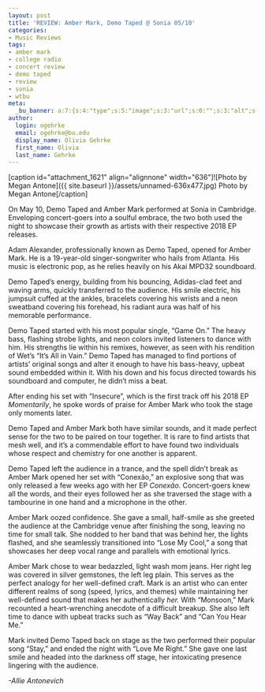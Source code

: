 ```yaml
---
layout: post
title: 'REVIEW: Amber Mark, Demo Taped @ Sonia 05/10'
categories:
- Music Reviews
tags:
- amber mark
- college radio
- concert review
- demo taped
- review
- sonia
- wtbu
meta:
  _bu_banner: a:7:{s:4:"type";s:5:"image";s:3:"url";s:0:"";s:3:"alt";s:0:"";s:7:"post_id";s:0:"";s:4:"html";s:0:"";s:8:"position";s:12:"contentWidth";s:7:"caption";s:0:"";}
author:
  login: ogehrke
  email: ogehrke@bu.edu
  display_name: Olivia Gehrke
  first_name: Olivia
  last_name: Gehrke
---
```

\[caption id="attachment\_1621" align="alignnone" width="636"\]![Photo by Megan Antone]({{ site.baseurl }}/assets/unnamed-636x477.jpg) Photo by Megan Antone\[/caption\]

On May 10, Demo Taped and Amber Mark performed at Sonia in Cambridge. Enveloping concert-goers into a soulful embrace, the two both used the night to showcase their growth as artists with their respective 2018 EP releases.

Adam Alexander, professionally known as Demo Taped, opened for Amber Mark. He is a 19-year-old singer-songwriter who hails from Atlanta. His music is electronic pop, as he relies heavily on his Akai MPD32 soundboard.

Demo Taped’s energy, building from his bouncing, Adidas-clad feet and waving arms, quickly transferred to the audience. His smile electric, his jumpsuit cuffed at the ankles, bracelets covering his wrists and a neon sweatband covering his forehead, his radiant aura was half of his memorable performance.  

Demo Taped started with his most popular single, “Game On.” The heavy bass, flashing strobe lights, and neon colors invited listeners to dance with him. His strengths lie within his remixes, however, as seen with his rendition of Wet’s “It’s All in Vain.” Demo Taped has managed to find portions of artists’ original songs and alter it enough to have his bass-heavy, upbeat sound embedded within it. With his down and his focus directed towards his soundboard and computer, he didn’t miss a beat.

After ending his set with “Insecure”, which is the first track off his 2018 EP _Momentarily_, he spoke words of praise for Amber Mark who took the stage only moments later.

Demo Taped and Amber Mark both have similar sounds, and it made perfect sense for the two to be paired on tour together. It is rare to find artists that mesh well, and it’s a commendable effort to have found two individuals whose respect and chemistry for one another is apparent.

Demo Taped left the audience in a trance, and the spell didn’t break as Amber Mark opened her set with “Conexão,” an explosive song that was only released a few weeks ago with her EP _Conexão_. Concert-goers knew all the words, and their eyes followed her as she traversed the stage with a tambourine in one hand and a microphone in the other.

Amber Mark oozed confidence. She gave a small, half-smile as she greeted the audience at the Cambridge venue after finishing the song, leaving no time for small talk. She nodded to her band that was behind her, the lights flashed, and she seamlessly transitioned into “Lose My Cool,” a song that showcases her deep vocal range and parallels with emotional lyrics.

Amber Mark chose to wear bedazzled, light wash mom jeans. Her right leg was covered in silver gemstones, the left leg plain. This serves as the perfect analogy for her well-defined craft. Mark is an artist who can enter different realms of song (speed, lyrics, and themes) while maintaining her well-defined sound that makes her authentically _her._ With “Monsoon,” Mark recounted a heart-wrenching anecdote of a difficult breakup. She also left time to dance with upbeat tracks such as “Way Back” and “Can You Hear Me.”

Mark invited Demo Taped back on stage as the two performed their popular song “Stay,” and ended the night with “Love Me Right.” She gave one last smile and headed into the darkness off stage, her intoxicating presence lingering with the audience.  

_\-Allie Antonevich_